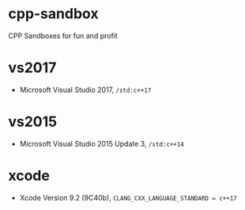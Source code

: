 # cpp-sandbox
CPP Sandboxes for fun and profit

# vs2017 
- Microsoft Visual Studio 2017, `/std:c++17`

# vs2015 
- Microsoft Visual Studio 2015 Update 3, `/std:c++14`

# xcode 
- Xcode Version 9.2 (9C40b), `CLANG_CXX_LANGUAGE_STANDARD = c++17` 
